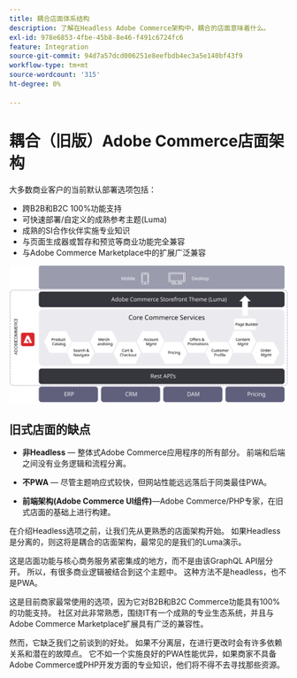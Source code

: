 ```yaml
---
title: 耦合店面体系结构
description: 了解在Headless Adobe Commerce架构中，耦合的店面意味着什么。
exl-id: 978e6853-4fbe-45b8-8e46-f491c6724fc6
feature: Integration
source-git-commit: 94d7a57dcd006251e8eefbdb4ec3a5e140bf43f9
workflow-type: tm+mt
source-wordcount: '315'
ht-degree: 0%

---
```


# 耦合（旧版）Adobe Commerce店面架构

大多数商业客户的当前默认部署选项包括：

- 跨B2B和B2C 100%功能支持
- 可快速部署/自定义的成熟参考主题(Luma)
- 成熟的SI合作伙伴实施专业知识
- 与页面生成器或暂存和预览等商业功能完全兼容
- 与Adobe Commerce Marketplace中的扩展广泛兼容

![显示耦合的Adobe Commerce店面架构的示意图](../../../assets/playbooks/coupled-storefront-architecture.svg)

## 旧式店面的缺点

- **非Headless** — 整体式Adobe Commerce应用程序的所有部分。 前端和后端之间没有业务逻辑和流程分离。

- **不PWA** — 尽管主题响应式较快，但网站性能远远落后于同类最佳PWA。

- **前端架构(Adobe Commerce UI组件)**—Adobe Commerce/PHP专家，在旧式店面的基础上进行构建。

在介绍Headless选项之前，让我们先从更熟悉的店面架构开始。 如果Headless是分离的，则这将是耦合的店面架构，最常见的是我们的Luma演示。

这是店面功能与核心商务服务紧密集成的地方，而不是由该GraphQL API层分开。 所以，有很多商业逻辑被结合到这个主题中。 这种方法不是headless，也不是PWA。

这是目前商家最常使用的选项，因为它对B2B和B2C Commerce功能具有100%的功能支持。 社区对此非常熟悉，围绕IT有一个成熟的专业生态系统，并且与Adobe Commerce Marketplace扩展具有广泛的兼容性。

然而，它缺乏我们之前谈到的好处。 如果不分离层，在进行更改时会有许多依赖关系和潜在的故障点。 它不如一个实施良好的PWA性能优异，如果商家不具备Adobe Commerce或PHP开发方面的专业知识，他们将不得不去寻找那些资源。
